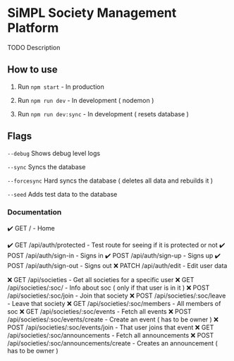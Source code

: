 # SiMPL Society Management Platform

TODO Description

## How to use

1.  Run `npm start` - In production

2.  Run `npm run dev` - In development ( nodemon )

3.  Run `npm run dev:sync` - In development ( resets database )

## Flags

`--debug` Shows debug level logs

`--sync` Syncs the database

`--forcesync` Hard syncs the database ( deletes all data and rebuilds it )

`--seed` Adds test data to the database

### Documentation

✔️ GET   / - Home

✔️ GET   /api/auth/protected - Test route for seeing if it is protected or not
✔️ POST  /api/auth/sign-in - Signs in
✔️ POST  /api/auth/sign-up - Signs up
✔️ POST  /api/auth/sign-out - Signs out
❌ PATCH /api/auth/edit - Edit user data

❌ GET   /api/societies - Get all societies for a specific user
❌ GET   /api/societies/:soc/ - Info about soc ( only if that user is in it )
❌ POST  /api/societies/:soc/join - Join that society
❌ POST  /api/societies/:soc/leave - Leave that society
❌ GET   /api/societies/:soc/members - All members of soc
❌ GET   /api/societies/:soc/events - Fetch all events
❌ POST  /api/societies/:soc/events/create - Create an event ( has to be owner )
❌ POST  /api/societies/:soc/events/join - That user joins that event
❌ GET   /api/societies/:soc/announcements - Fetch all announcements
❌ POST  /api/societies/:soc/announcements/create - Creates an announcement ( has to be owner )